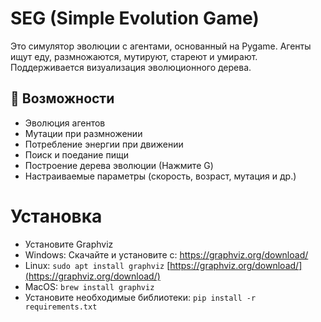 # SEG (Simple Evolution Game)

Это симулятор эволюции с агентами, основанный на Pygame. Агенты ищут еду, размножаются, мутируют, стареют и умирают. Поддерживается визуализация эволюционного дерева.
## 🧬 Возможности

- Эволюция агентов
- Мутации при размножении
- Потребление энергии при движении
- Поиск и поедание пищи
- Построение дерева эволюции (Нажмите G)
- Настраиваемые параметры (скорость, возраст, мутация и др.)

##

# Установка
- Установите Graphviz
- Windows:
Скачайте и установите с: https://graphviz.org/download/
- Linux:  ```sudo apt install graphviz```
  [https://graphviz.org/download/](https://graphviz.org/download/)
- MacOS: ```brew install graphviz```
- Установите необходимые библиотеки: ```pip install -r requirements.txt```

